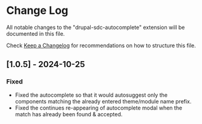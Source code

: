 # Change Log

All notable changes to the "drupal-sdc-autocomplete" extension will be documented in this file.

Check [Keep a Changelog](http://keepachangelog.com/) for recommendations on how to structure this file.

## [1.0.5] - 2024-10-25

### Fixed

- Fixed the autocomplete so that it would autosuggest only the components matching the already entered theme/module name prefix.
- Fixed the continues re-appearing of autocomplete modal when the match has already been found & accepted.
